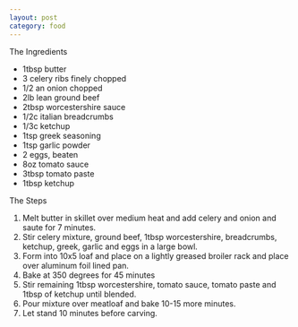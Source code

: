 ```yaml
---
layout: post
category: food
---
```

The Ingredients

* 1tbsp butter
* 3 celery ribs finely chopped
* 1/2 an onion chopped
* 2lb lean ground beef
* 2tbsp worcestershire sauce
* 1/2c italian breadcrumbs
* 1/3c ketchup
* 1tsp greek seasoning
* 1tsp garlic powder
* 2 eggs, beaten
* 8oz tomato sauce
* 3tbsp tomato paste
* 1tbsp ketchup

The Steps

1. Melt butter in skillet over medium heat and add celery and onion and saute for 7 minutes.
2. Stir celery mixture, ground beef, 1tbsp worcestershire, breadcrumbs, ketchup, greek, garlic and eggs in a large bowl.
3. Form into 10x5 loaf and place on a lightly greased broiler rack and place over aluminum foil lined pan.
4. Bake at 350 degrees for 45 minutes
5. Stir remaining 1tbsp worcestershire, tomato sauce, tomato paste and 1tbsp of ketchup until blended.
6. Pour mixture over meatloaf and bake 10-15 more minutes.
7. Let stand 10 minutes before carving.
